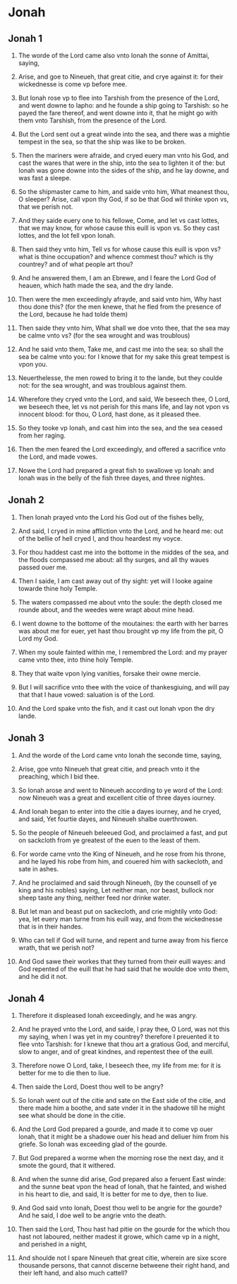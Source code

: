 # Jonah

## Jonah 1

1. The worde of the Lord came also vnto Ionah the sonne of Amittai, saying,

2. Arise, and goe to Nineueh, that great citie, and crye against it: for their wickednesse is come vp before mee.

3. But Ionah rose vp to flee into Tarshish from the presence of the Lord, and went downe to Iapho: and he founde a ship going to Tarshish: so he payed the fare thereof, and went downe into it, that he might go with them vnto Tarshish, from the presence of the Lord.

4. But the Lord sent out a great winde into the sea, and there was a mightie tempest in the sea, so that the ship was like to be broken.

5. Then the mariners were afraide, and cryed euery man vnto his God, and cast the wares that were in the ship, into the sea to lighten it of the: but Ionah was gone downe into the sides of the ship, and he lay downe, and was fast a sleepe.

6. So the shipmaster came to him, and saide vnto him, What meanest thou, O sleeper? Arise, call vpon thy God, if so be that God wil thinke vpon vs, that we perish not.

7. And they saide euery one to his fellowe, Come, and let vs cast lottes, that we may know, for whose cause this euill is vpon vs. So they cast lottes, and the lot fell vpon Ionah.

8. Then said they vnto him, Tell vs for whose cause this euill is vpon vs? what is thine occupation? and whence commest thou? which is thy countrey? and of what people art thou?

9. And he answered them, I am an Ebrewe, and I feare the Lord God of heauen, which hath made the sea, and the dry lande.

10. Then were the men exceedingly afrayde, and said vnto him, Why hast thou done this? (for the men knewe, that he fled from the presence of the Lord, because he had tolde them)

11. Then saide they vnto him, What shall we doe vnto thee, that the sea may be calme vnto vs? (for the sea wrought and was troublous)

12. And he said vnto them, Take me, and cast me into the sea: so shall the sea be calme vnto you: for I knowe that for my sake this great tempest is vpon you.

13. Neuerthelesse, the men rowed to bring it to the lande, but they coulde not: for the sea wrought, and was troublous against them.

14. Wherefore they cryed vnto the Lord, and said, We beseech thee, O Lord, we beseech thee, let vs not perish for this mans life, and lay not vpon vs innocent blood: for thou, O Lord, hast done, as it pleased thee.

15. So they tooke vp Ionah, and cast him into the sea, and the sea ceased from her raging.

16. Then the men feared the Lord exceedingly, and offered a sacrifice vnto the Lord, and made vowes.

17. Nowe the Lord had prepared a great fish to swallowe vp Ionah: and Ionah was in the belly of the fish three dayes, and three nightes.  

## Jonah 2

1. Then Ionah prayed vnto the Lord his God out of the fishes belly,

2. And said, I cryed in mine affliction vnto the Lord, and he heard me: out of the bellie of hell cryed I, and thou heardest my voyce.

3. For thou haddest cast me into the bottome in the middes of the sea, and the floods compassed me about: all thy surges, and all thy waues passed ouer me.

4. Then I saide, I am cast away out of thy sight: yet will I looke againe towarde thine holy Temple.

5. The waters compassed me about vnto the soule: the depth closed me rounde about, and the weedes were wrapt about mine head.

6. I went downe to the bottome of the moutaines: the earth with her barres was about me for euer, yet hast thou brought vp my life from the pit, O Lord my God.

7. When my soule fainted within me, I remembred the Lord: and my prayer came vnto thee, into thine holy Temple.

8. They that waite vpon lying vanities, forsake their owne mercie.

9. But I will sacrifice vnto thee with the voice of thankesgiuing, and will pay that that I haue vowed: saluation is of the Lord.

10. And the Lord spake vnto the fish, and it cast out Ionah vpon the dry lande.  

## Jonah 3

1. And the worde of the Lord came vnto Ionah the seconde time, saying,

2. Arise, goe vnto Nineueh that great citie, and preach vnto it the preaching, which I bid thee.

3. So Ionah arose and went to Nineueh according to ye word of the Lord: now Nineueh was a great and excellent citie of three dayes iourney.

4. And Ionah began to enter into the citie a dayes iourney, and he cryed, and said, Yet fourtie dayes, and Nineueh shalbe ouerthrowen.

5. So the people of Nineueh beleeued God, and proclaimed a fast, and put on sackcloth from ye greatest of the euen to the least of them.

6. For worde came vnto the King of Nineueh, and he rose from his throne, and he layed his robe from him, and couered him with sackecloth, and sate in ashes.

7. And he proclaimed and said through Nineueh, (by the counsell of ye king and his nobles) saying, Let neither man, nor beast, bullock nor sheep taste any thing, neither feed nor drinke water.

8. But let man and beast put on sackecloth, and crie mightily vnto God: yea, let euery man turne from his euill way, and from the wickednesse that is in their handes.

9. Who can tell if God will turne, and repent and turne away from his fierce wrath, that we perish not?

10. And God sawe their workes that they turned from their euill wayes: and God repented of the euill that he had said that he woulde doe vnto them, and he did it not.  

## Jonah 4

1. Therefore it displeased Ionah exceedingly, and he was angry.

2. And he prayed vnto the Lord, and saide, I pray thee, O Lord, was not this my saying, when I was yet in my countrey? therefore I preuented it to flee vnto Tarshish: for I knewe that thou art a gratious God, and merciful, slow to anger, and of great kindnes, and repentest thee of the euill.

3. Therefore nowe O Lord, take, I beseech thee, my life from me: for it is better for me to die then to liue.

4. Then saide the Lord, Doest thou well to be angry?

5. So Ionah went out of the citie and sate on the East side of the citie, and there made him a boothe, and sate vnder it in the shadowe till he might see what should be done in the citie.

6. And the Lord God prepared a gourde, and made it to come vp ouer Ionah, that it might be a shadowe ouer his head and deliuer him from his griefe. So Ionah was exceeding glad of the gourde.

7. But God prepared a worme when the morning rose the next day, and it smote the gourd, that it withered.

8. And when the sunne did arise, God prepared also a feruent East winde: and the sunne beat vpon the head of Ionah, that he fainted, and wished in his heart to die, and said, It is better for me to dye, then to liue.

9. And God said vnto Ionah, Doest thou well to be angrie for the gourde? And he said, I doe well to be angrie vnto the death.

10. Then said the Lord, Thou hast had pitie on the gourde for the which thou hast not laboured, neither madest it growe, which came vp in a night, and perished in a night,

11. And shoulde not I spare Nineueh that great citie, wherein are sixe score thousande persons, that cannot discerne betweene their right hand, and their left hand, and also much cattell?   